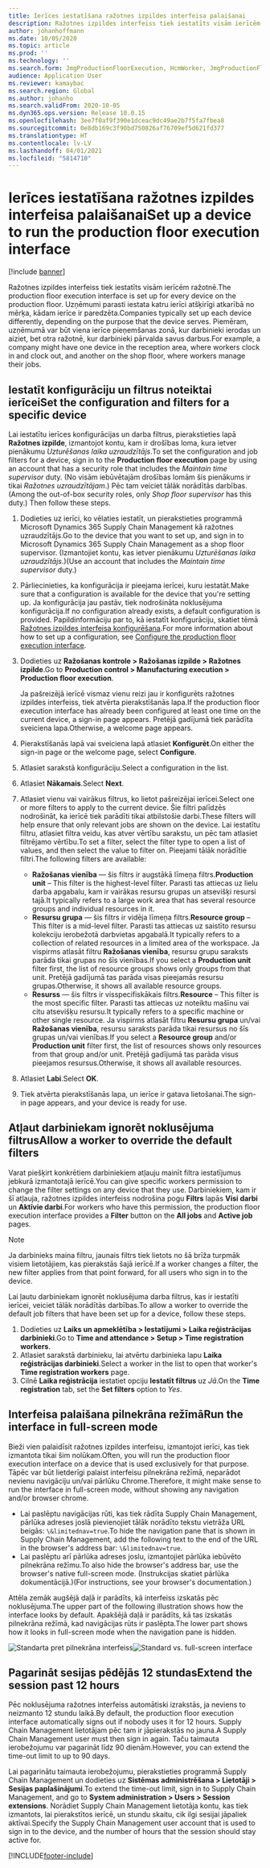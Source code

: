 ```yaml
---
title: Ierīces iestatīšana ražotnes izpildes interfeisa palaišanai
description: Ražotnes izpildes interfeiss tiek iestatīts visām ierīcēm ražotnē. Uzņēmumi parasti iestata katru ierīci atšķirīgi atkarībā no mērķa, kādam ierīce ir paredzēta. Piemēram, uzņēmumā var būt viena ierīce pieņemšanas zonā, kur darbinieki ierodas un aiziet, bet otra ražotnē, kur darbinieki pārvalda savus darbus.
author: johanhoffmann
ms.date: 10/05/2020
ms.topic: article
ms.prod: ''
ms.technology: ''
ms.search.form: JmgProductionFloorExecution, HcmWorker, JmgProductionFloorExecutionDeviceConfiguration
audience: Application User
ms.reviewer: kamaybac
ms.search.region: Global
ms.author: johanho
ms.search.validFrom: 2020-10-05
ms.dyn365.ops.version: Release 10.0.15
ms.openlocfilehash: 3ee7f0af9f390e1dceac9dc49ae2b7f5fa7fbea8
ms.sourcegitcommit: 0e8db169c3f90bd750826af76709ef5d621fd377
ms.translationtype: HT
ms.contentlocale: lv-LV
ms.lasthandoff: 04/01/2021
ms.locfileid: "5814710"
---
```

# <a name="set-up-a-device-to-run-the-production-floor-execution-interface"></a><span data-ttu-id="b2aaf-105">Ierīces iestatīšana ražotnes izpildes interfeisa palaišanai</span><span class="sxs-lookup"><span data-stu-id="b2aaf-105">Set up a device to run the production floor execution interface</span></span>

[!include [banner](../includes/banner.md)]

<span data-ttu-id="b2aaf-106">Ražotnes izpildes interfeiss tiek iestatīts visām ierīcēm ražotnē.</span><span class="sxs-lookup"><span data-stu-id="b2aaf-106">The production floor execution interface is set up for every device on the production floor.</span></span> <span data-ttu-id="b2aaf-107">Uzņēmumi parasti iestata katru ierīci atšķirīgi atkarībā no mērķa, kādam ierīce ir paredzēta.</span><span class="sxs-lookup"><span data-stu-id="b2aaf-107">Companies typically set up each device differently, depending on the purpose that the device serves.</span></span> <span data-ttu-id="b2aaf-108">Piemēram, uzņēmumā var būt viena ierīce pieņemšanas zonā, kur darbinieki ierodas un aiziet, bet otra ražotnē, kur darbinieki pārvalda savus darbus.</span><span class="sxs-lookup"><span data-stu-id="b2aaf-108">For example, a company might have one device in the reception area, where workers clock in and clock out, and another on the shop floor, where workers manage their jobs.</span></span>

## <a name="set-the-configuration-and-filters-for-a-specific-device"></a><span data-ttu-id="b2aaf-109">Iestatīt konfigurāciju un filtrus noteiktai ierīcei</span><span class="sxs-lookup"><span data-stu-id="b2aaf-109">Set the configuration and filters for a specific device</span></span>

<span data-ttu-id="b2aaf-110">Lai iestatītu ierīces konfigurācijas un darba filtrus, pierakstieties lapā **Ražotnes izpilde**, izmantojot kontu, kam ir drošības loma, kura ietver pienākumu *Uzturēšanas laika uzraudzītājs*.</span><span class="sxs-lookup"><span data-stu-id="b2aaf-110">To set the configuration and job filters for a device, sign in to the **Production floor execution** page by using an account that has a security role that includes the *Maintain time supervisor* duty.</span></span> <span data-ttu-id="b2aaf-111">(No visām iebūvētajām drošības lomām šis pienākums ir tikai *Ražotnes uzraudzītājam*.) Pēc tam veiciet tālāk norādītās darbības.</span><span class="sxs-lookup"><span data-stu-id="b2aaf-111">(Among the out-of-box security roles, only *Shop floor supervisor* has this duty.) Then follow these steps.</span></span>

1. <span data-ttu-id="b2aaf-112">Dodieties uz ierīci, ko vēlaties iestatīt, un pierakstieties programmā Microsoft Dynamics 365 Supply Chain Management kā ražotnes uzraudzītājs.</span><span class="sxs-lookup"><span data-stu-id="b2aaf-112">Go to the device that you want to set up, and sign in to Microsoft Dynamics 365 Supply Chain Management as a shop floor supervisor.</span></span> <span data-ttu-id="b2aaf-113">(Izmantojiet kontu, kas ietver pienākumu *Uzturēšanas laika uzraudzītājs*.)</span><span class="sxs-lookup"><span data-stu-id="b2aaf-113">(Use an account that includes the *Maintain time supervisor* duty.)</span></span>
1. <span data-ttu-id="b2aaf-114">Pārliecinieties, ka konfigurācija ir pieejama ierīcei, kuru iestatāt.</span><span class="sxs-lookup"><span data-stu-id="b2aaf-114">Make sure that a configuration is available for the device that you're setting up.</span></span> <span data-ttu-id="b2aaf-115">Ja konfigurācija jau pastāv, tiek nodrošināta noklusējuma konfigurācija.</span><span class="sxs-lookup"><span data-stu-id="b2aaf-115">If no configuration already exists, a default configuration is provided.</span></span> <span data-ttu-id="b2aaf-116">Papildinformāciju par to, kā iestatīt konfigurāciju, skatiet tēmā [Ražotnes izpildes interfeisa konfigurēšana](production-floor-execution-configure.md).</span><span class="sxs-lookup"><span data-stu-id="b2aaf-116">For more information about how to set up a configuration, see [Configure the production floor execution interface](production-floor-execution-configure.md).</span></span>
1. <span data-ttu-id="b2aaf-117">Dodieties uz **Ražošanas kontrole \> Ražošanas izpilde \> Ražotnes izpilde**.</span><span class="sxs-lookup"><span data-stu-id="b2aaf-117">Go to **Production control \> Manufacturing execution \> Production floor execution**.</span></span>

    <span data-ttu-id="b2aaf-118">Ja pašreizējā ierīcē vismaz vienu reizi jau ir konfigurēts ražotnes izpildes interfeiss, tiek atvērta pierakstīšanās lapa.</span><span class="sxs-lookup"><span data-stu-id="b2aaf-118">If the production floor execution interface has already been configured at least one time on the current device, a sign-in page appears.</span></span> <span data-ttu-id="b2aaf-119">Pretējā gadījumā tiek parādīta sveiciena lapa.</span><span class="sxs-lookup"><span data-stu-id="b2aaf-119">Otherwise, a welcome page appears.</span></span>

1. <span data-ttu-id="b2aaf-120">Pierakstīšanās lapā vai sveiciena lapā atlasiet **Konfigurēt**.</span><span class="sxs-lookup"><span data-stu-id="b2aaf-120">On either the sign-in page or the welcome page, select **Configure**.</span></span>
1. <span data-ttu-id="b2aaf-121">Atlasiet sarakstā konfigurāciju.</span><span class="sxs-lookup"><span data-stu-id="b2aaf-121">Select a configuration in the list.</span></span>
1. <span data-ttu-id="b2aaf-122">Atlasiet **Nākamais**.</span><span class="sxs-lookup"><span data-stu-id="b2aaf-122">Select **Next**.</span></span>
1. <span data-ttu-id="b2aaf-123">Atlasiet vienu vai vairākus filtrus, ko lietot pašreizējai ierīcei.</span><span class="sxs-lookup"><span data-stu-id="b2aaf-123">Select one or more filters to apply to the current device.</span></span> <span data-ttu-id="b2aaf-124">Šie filtri palīdzēs nodrošināt, ka ierīcē tiek parādīti tikai atbilstošie darbi.</span><span class="sxs-lookup"><span data-stu-id="b2aaf-124">These filters will help ensure that only relevant jobs are shown on the device.</span></span> <span data-ttu-id="b2aaf-125">Lai iestatītu filtru, atlasiet filtra veidu, kas atver vērtību sarakstu, un pēc tam atlasiet filtrējamo vērtību.</span><span class="sxs-lookup"><span data-stu-id="b2aaf-125">To set a filter, select the filter type to open a list of values, and then select the value to filter on.</span></span> <span data-ttu-id="b2aaf-126">Pieejami tālāk norādītie filtri.</span><span class="sxs-lookup"><span data-stu-id="b2aaf-126">The following filters are available:</span></span>

    - <span data-ttu-id="b2aaf-127">**Ražošanas vienība** — šis filtrs ir augstākā līmeņa filtrs.</span><span class="sxs-lookup"><span data-stu-id="b2aaf-127">**Production unit** – This filter is the highest-level filter.</span></span> <span data-ttu-id="b2aaf-128">Parasti tas attiecas uz lielu darba apgabalu, kam ir vairākas resursu grupas un atsevišķi resursi tajā.</span><span class="sxs-lookup"><span data-stu-id="b2aaf-128">It typically refers to a large work area that has several resource groups and individual resources in it.</span></span>
    - <span data-ttu-id="b2aaf-129">**Resursu grupa** — šis filtrs ir vidēja līmeņa filtrs.</span><span class="sxs-lookup"><span data-stu-id="b2aaf-129">**Resource group** – This filter is a mid-level filter.</span></span> <span data-ttu-id="b2aaf-130">Parasti tas attiecas uz saistīto resursu kolekciju ierobežotā darbvietas apgabalā.</span><span class="sxs-lookup"><span data-stu-id="b2aaf-130">It typically refers to a collection of related resources in a limited area of the workspace.</span></span> <span data-ttu-id="b2aaf-131">Ja vispirms atlasāt filtru **Ražošanas vienība**, resursu grupu saraksts parāda tikai grupas no šīs vienības.</span><span class="sxs-lookup"><span data-stu-id="b2aaf-131">If you select a **Production unit** filter first, the list of resource groups shows only groups from that unit.</span></span> <span data-ttu-id="b2aaf-132">Pretējā gadījumā tas parāda visas pieejamās resursu grupas.</span><span class="sxs-lookup"><span data-stu-id="b2aaf-132">Otherwise, it shows all available resource groups.</span></span>
    - <span data-ttu-id="b2aaf-133">**Resurss** — šis filtrs ir visspecifiskākais filtrs.</span><span class="sxs-lookup"><span data-stu-id="b2aaf-133">**Resource** – This filter is the most specific filter.</span></span> <span data-ttu-id="b2aaf-134">Parasti tas attiecas uz noteiktu mašīnu vai citu atsevišķu resursu.</span><span class="sxs-lookup"><span data-stu-id="b2aaf-134">It typically refers to a specific machine or other single resource.</span></span> <span data-ttu-id="b2aaf-135">Ja vispirms atlasāt filtru **Resursu grupa** un/vai **Ražošanas vienība**, resursu saraksts parāda tikai resursus no šīs grupas un/vai vienības.</span><span class="sxs-lookup"><span data-stu-id="b2aaf-135">If you select a **Resource group** and/or **Production unit** filter first, the list of resources shows only resources from that group and/or unit.</span></span> <span data-ttu-id="b2aaf-136">Pretējā gadījumā tas parāda visus pieejamos resursus.</span><span class="sxs-lookup"><span data-stu-id="b2aaf-136">Otherwise, it shows all available resources.</span></span>

1. <span data-ttu-id="b2aaf-137">Atlasiet **Labi**.</span><span class="sxs-lookup"><span data-stu-id="b2aaf-137">Select **OK**.</span></span>
1. <span data-ttu-id="b2aaf-138">Tiek atvērta pierakstīšanās lapa, un ierīce ir gatava lietošanai.</span><span class="sxs-lookup"><span data-stu-id="b2aaf-138">The sign-in page appears, and your device is ready for use.</span></span>

## <a name="allow-a-worker-to-override-the-default-filters"></a><span data-ttu-id="b2aaf-139">Atļaut darbiniekam ignorēt noklusējuma filtrus</span><span class="sxs-lookup"><span data-stu-id="b2aaf-139">Allow a worker to override the default filters</span></span>

<span data-ttu-id="b2aaf-140">Varat piešķirt konkrētiem darbiniekiem atļauju mainīt filtra iestatījumus jebkurā izmantotajā ierīcē.</span><span class="sxs-lookup"><span data-stu-id="b2aaf-140">You can give specific workers permission to change the filter settings on any device that they use.</span></span> <span data-ttu-id="b2aaf-141">Darbiniekiem, kam ir šī atļauja, ražotnes izpildes interfeiss nodrošina pogu **Filtrs** lapās **Visi darbi** un **Aktīvie darbi**.</span><span class="sxs-lookup"><span data-stu-id="b2aaf-141">For workers who have this permission, the production floor execution interface provides a **Filter** button on the **All jobs** and **Active job** pages.</span></span>

> [!NOTE]
> <span data-ttu-id="b2aaf-142">Ja darbinieks maina filtru, jaunais filtrs tiek lietots no šā brīža turpmāk visiem lietotājiem, kas pierakstās šajā ierīcē.</span><span class="sxs-lookup"><span data-stu-id="b2aaf-142">If a worker changes a filter, the new filter applies from that point forward, for all users who sign in to the device.</span></span>

<span data-ttu-id="b2aaf-143">Lai ļautu darbiniekam ignorēt noklusējuma darba filtrus, kas ir iestatīti ierīcei, veiciet tālāk norādītās darbības.</span><span class="sxs-lookup"><span data-stu-id="b2aaf-143">To allow a worker to override the default job filters that have been set up for a device, follow these steps.</span></span>

1. <span data-ttu-id="b2aaf-144">Dodieties uz **Laiks un apmeklētība \> Iestatījumi \> Laika reģistrācijas darbinieki**.</span><span class="sxs-lookup"><span data-stu-id="b2aaf-144">Go to **Time and attendance \> Setup \> Time registration workers**.</span></span>
1. <span data-ttu-id="b2aaf-145">Atlasiet sarakstā darbinieku, lai atvērtu darbinieka lapu **Laika reģistrācijas darbinieki**.</span><span class="sxs-lookup"><span data-stu-id="b2aaf-145">Select a worker in the list to open that worker's **Time registration workers** page.</span></span>
1. <span data-ttu-id="b2aaf-146">Cilnē **Laika reģistrācija** iestatiet opciju **Iestatīt filtrus** uz *Jā*.</span><span class="sxs-lookup"><span data-stu-id="b2aaf-146">On the **Time registration** tab, set the **Set filters** option to *Yes*.</span></span>

## <a name="run-the-interface-in-full-screen-mode"></a><span data-ttu-id="b2aaf-147">Interfeisa palaišana pilnekrāna režīmā</span><span class="sxs-lookup"><span data-stu-id="b2aaf-147">Run the interface in full-screen mode</span></span>

<span data-ttu-id="b2aaf-148">Bieži vien palaidīsit ražotnes izpildes interfeisu, izmantojot ierīci, kas tiek izmantota tikai šim nolūkam.</span><span class="sxs-lookup"><span data-stu-id="b2aaf-148">Often, you will run the production floor execution interface on a device that is used exclusively for that purpose.</span></span> <span data-ttu-id="b2aaf-149">Tāpēc var būt lietderīgi palaist interfeisu pilnekrāna režīmā, neparādot nevienu navigāciju un/vai pārlūku Chrome.</span><span class="sxs-lookup"><span data-stu-id="b2aaf-149">Therefore, it might make sense to run the interface in full-screen mode, without showing any navigation and/or browser chrome.</span></span>

- <span data-ttu-id="b2aaf-150">Lai paslēptu navigācijas rūti, kas tiek rādīta Supply Chain Management, pārlūka adreses joslā pievienojiet tālāk norādīto tekstu vietrāža URL beigās: `\&limitednav=true`.</span><span class="sxs-lookup"><span data-stu-id="b2aaf-150">To hide the navigation pane that is shown in Supply Chain Management, add the following text to the end of the URL in the browser's address bar: `\&limitednav=true`.</span></span>
- <span data-ttu-id="b2aaf-151">Lai paslēptu arī pārlūka adreses joslu, izmantojiet pārlūka iebūvēto pilnekrāna režīmu.</span><span class="sxs-lookup"><span data-stu-id="b2aaf-151">To also hide the browser's address bar, use the browser's native full-screen mode.</span></span> <span data-ttu-id="b2aaf-152">(Instrukcijas skatiet pārlūka dokumentācijā.)</span><span class="sxs-lookup"><span data-stu-id="b2aaf-152">(For instructions, see your browser's documentation.)</span></span>

<span data-ttu-id="b2aaf-153">Attēla zemāk augšējā daļā ir parādīts, kā interfeiss izskatās pēc noklusējuma.</span><span class="sxs-lookup"><span data-stu-id="b2aaf-153">The upper part of the following illustration shows how the interface looks by default.</span></span> <span data-ttu-id="b2aaf-154">Apakšējā daļā ir parādīts, kā tas izskatās pilnekrāna režīmā, kad navigācijas rūts ir paslēpta.</span><span class="sxs-lookup"><span data-stu-id="b2aaf-154">The lower part shows how it looks in full-screen mode when the navigation pane is hidden.</span></span>

<span data-ttu-id="b2aaf-155">![Standarta pret pilnekrāna interfeiss](media/pfei-full-screen.png "Standarta pret pilnekrāna interfeiss")</span><span class="sxs-lookup"><span data-stu-id="b2aaf-155">![Standard vs. full-screen interface](media/pfei-full-screen.png "Standard vs. full-screen interface")</span></span>

## <a name="extend-the-session-past-12-hours"></a><span data-ttu-id="b2aaf-156">Pagarināt sesijas pēdējās 12 stundas</span><span class="sxs-lookup"><span data-stu-id="b2aaf-156">Extend the session past 12 hours</span></span>

<span data-ttu-id="b2aaf-157">Pēc noklusējuma ražotnes interfeiss automātiski izrakstās, ja neviens to neizmanto 12 stundu laikā.</span><span class="sxs-lookup"><span data-stu-id="b2aaf-157">By default, the production floor execution interface automatically signs out if nobody uses it for 12 hours.</span></span> <span data-ttu-id="b2aaf-158">Supply Chain Management lietotājam pēc tam ir jāpierakstās no jauna.</span><span class="sxs-lookup"><span data-stu-id="b2aaf-158">A Supply Chain Management user must then sign in again.</span></span> <span data-ttu-id="b2aaf-159">Taču taimauta ierobežojumu var pagarināt līdz 90 dienām.</span><span class="sxs-lookup"><span data-stu-id="b2aaf-159">However, you can extend the time-out limit to up to 90 days.</span></span>

<span data-ttu-id="b2aaf-160">Lai pagarinātu taimauta ierobežojumu, pierakstieties programmā Supply Chain Management un dodieties uz **Sistēmas administrēšana \> Lietotāji \> Sesijas paplašinājumi**.</span><span class="sxs-lookup"><span data-stu-id="b2aaf-160">To extend the time-out limit, sign in to Supply Chain Management, and go to **System administration \> Users \> Session extensions**.</span></span> <span data-ttu-id="b2aaf-161">Norādiet Supply Chain Management lietotāja kontu, kas tiek izmantots, lai pierakstītos ierīcē, un stundu skaitu, cik ilgi sesijai jāpaliek aktīvai.</span><span class="sxs-lookup"><span data-stu-id="b2aaf-161">Specify the Supply Chain Management user account that is used to sign in to the device, and the number of hours that the session should stay active for.</span></span>


[!INCLUDE[footer-include](../../includes/footer-banner.md)]